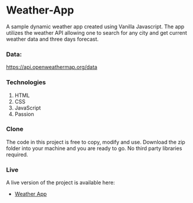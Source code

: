 # Weather-App

A sample dynamic weather app created using Vanilla Javascript. 
The app utilizes the weather API allowing one to search for any city and get current weather data and three days forecast.  

### Data: 
https://api.openweathermap.org/data

### Technologies
1. HTML
2. CSS
3. JavaScript
4. Passion
 ### Clone
 The code in this project is free to copy, modify and use.
 Download the zip folder into your machine and you are ready to go. No third party libraries required.
 
 ### Live
 A live version of the project is available here:
  - [Weather App](https:/erickarugu.github.io/Weather-App)
